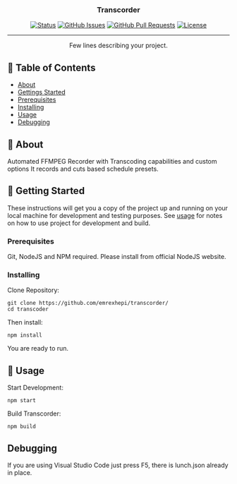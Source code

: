 <h3 align="center">Transcorder</h3>

<div align="center">

[![Status](https://img.shields.io/badge/status-active-success.svg)]()
[![GitHub Issues](https://img.shields.io/github/issues/kylelobo/The-Documentation-Compendium.svg)](https://github.com/kylelobo/The-Documentation-Compendium/issues)
[![GitHub Pull Requests](https://img.shields.io/github/issues-pr/kylelobo/The-Documentation-Compendium.svg)](https://github.com/kylelobo/The-Documentation-Compendium/pulls)
[![License](https://img.shields.io/badge/license-MIT-blue.svg)](/LICENSE)

</div>

---

<p align="center"> Few lines describing your project.
    <br> 
</p>

## 📝 Table of Contents

- [About](#about)
- [Gettings Started](#getting_started)
- [Prerequisites](#prerequisites)
- [Installing](#installing)
- [Usage](#usage)
- [Debugging](#debugging)


## 🧐 About <a name = "about"></a>

Automated FFMPEG Recorder with Transcoding capabilities and custom options
It records and cuts based schedule presets.

## 🏁 Getting Started <a name = "getting_started"></a>

These instructions will get you a copy of the project up and running on your local machine for development and testing purposes. See [usage](#usage) for notes on how to use project for development and build.

### Prerequisites  <a name = "prerequisites"></a>

Git, NodeJS and NPM required. Please install from official NodeJS website.


### Installing

Clone Repository:
```
git clone https://github.com/emrexhepi/transcorder/
cd transcoder
```

Then install:
```
npm install
```

You are ready to run.



## 🎈 Usage <a name="usage"></a>

Start Development:
```
npm start
```

Build Transcorder:
```
npm build
```

## Debugging <a name="debugging"></a>

If you are using Visual Studio Code just press F5, there is lunch.json already in place.
